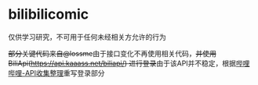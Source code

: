 # bilibilicomic
仅供学习研究，不可用于任何未经相关方允许的行为


~~部分关键代码来自@lossme~~由于接口变化不再使用相关代码，~~并使用BiliApi(https://api.kaaass.net/biliapi/) 进行登录~~由于该API并不稳定，根据[哔哩哔哩-API收集整理](https://github.com/SocialSisterYi/bilibili-API-collect/blob/master/login/login_action/QR.md)重写登录部分
